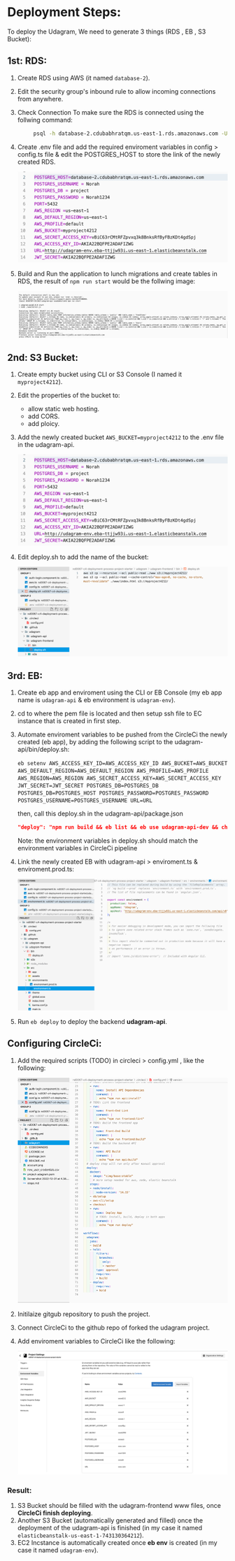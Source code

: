 # Deployment Steps:

To deploy the Udagram, We need to generate 3 things (RDS , EB , S3 Bucket):

## 1st: RDS:

1. Create RDS using AWS (it named `database-2`).
2. Edit the security group's inbound rule to allow incoming connections from anywhere.
3. Check Connection To make sure the RDS is connected using the follwing command:

   ```bash
        psql -h database-2.cdubabhratqm.us-east-1.rds.amazonaws.com -U Norah project
   ```

4. Create .env file and add the required enviroment variables in config > config.ts file & edit the POSTGRES_HOST to store the link of the newly created RDS.

   ![.env file](assets/env.png ".env")

5. Build and Run the application to lunch migrations and create tables in RDS, the result of ` npm run start ` would be the follwing image:

   ![ migration file](assets/migrations.png "migration")

## 2nd: S3 Bucket:

1. Create empty bucket using CLI or S3 Console (I named it `myproject4212`).
2. Edit the properties of the bucket to:
   - allow static web hosting.
   - add CORS.
   - add ploicy.
3. Add the newly created bucket `AWS_BUCKET=myproject4212` to the .env file in the udagram-api.

   ![.env file](assets/env.png ".env")

4. Edit deploy.sh to add the name of the bucket:

   ![.env file](assets/deploy-sh.png ".env")

## 3rd: EB:

1. Create eb app and enviroment using the CLI or EB Console (my eb app name is `udagram-api` & eb environment is `udagram-env`).
2. cd to where the pem file is located and then setup ssh file to EC instance that is created in first step.
3. Automate enviroment variables to be pushed from the CircleCi the newly created (eb app), by adding the following script to the udagram-api/bin/deploy.sh:

   `eb setenv AWS_ACCESS_KEY_ID=AWS_ACCESS_KEY_ID AWS_BUCKET=AWS_BUCKET AWS_DEFAULT_REGION=AWS_DEFAULT_REGION AWS_PROFILE=AWS_PROFILE AWS_REGION=AWS_REGION AWS_SECRET_ACCESS_KEY=AWS_SECRET_ACCESS_KEY JWT_SECRET=JWT_SECRET POSTGRES_DB=POSTGRES_DB POSTGRES_DB=POSTGRES_HOST POSTGRES_PASSWORD=POSTGRES_PASSWORD POSTGRES_USERNAME=POSTGRES_USERNAME URL=URL`

   then, call this deploy.sh in the udagram-api/package.json

   ```json
   "deploy": "npm run build && eb list && eb use udagram-api-dev && chmod +x bin/deploy.sh && eb deploy"
   ```

   Note: the environment variables in deploy.sh should match the environment variables in CircleCi pipeline

4. Link the newly created EB with udagram-api > enviroment.ts & enviroment.prod.ts:

   ![ eb url in env and env.prod file](assets/eb-api-enviroment.png "eb url in env and env.prod file")

5. Run `eb deploy` to deploy the backend **udagram-api**.

## Configuring CircleCi:

1. Add the required scripts (TODO) in circleci > config.yml , like the following:

   ![config.yml](assets/config-yml.png "config.yml")

2. Initilaize gitgub repository to push the project.
3. Connect CircleCi to the github repo of forked the udagram project.
4. Add enviroment variables to CircleCi like the following:

   ![environment variables in circle ci](assets/env-circle.png "environment variables in circle ci")

### Result:

1. S3 Bucket should be filled with the udagram-frontend www files, once **CircleCi finish deploying**.
2. Another S3 Bucket (automatically generated and filled) once the deployment of the udagram-api is finished (in my case it named `elasticbeanstalk-us-east-1-743130364212`).
3. EC2 Incstance is automatically created once **eb env** is created (in my case it named `udagram-env`).
